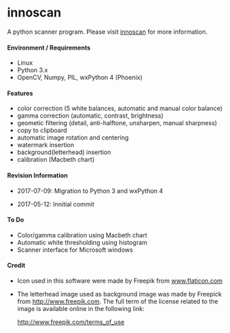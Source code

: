 # innoscan

A python scanner program.
Please visit [innoscan](http://sites.google.com/innomatic.ca/newhome/bytes/innoscan)
for more information.

#### Environment / Requirements

* Linux
* Python 3.x
* OpenCV, Numpy, PIL, wxPython 4 (Phoenix)

#### Features

* color correction (5 white balances, automatic and  manual color balance)
* gamma correction (automatic, contrast, brightness)
* geometic filtering (detail, anti-halftone, unsharpen, manual sharpness)
* copy to clipboard
* automatic image rotation and centering
* watermark insertion
* background(letterhead) insertion
* calibration (Macbeth chart)

#### Revision Information

* 2017-07-09: Migration to Python 3 and wxPython 4

* 2017-05-12: Innitial commit

#### To Do

* Color/gamma calibration using Macbeth chart
* Automatic white thresholding using histogram
* Scanner interface for Microsoft windows

#### Credit

* Icon used in this software were made by Freepik from www.flaticon.com
* The letterhead image used as background image was made by Freepick
from http://www.freepik.com. The full term of the license related to the
image is available online in the following link:

    http://www.freepik.com/terms_of_use

